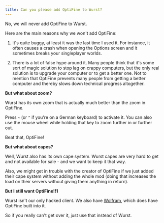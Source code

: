 ```yaml
---
title: Can you please add OptiFine to Wurst?
---
```

<span class="sub-leader text-light">No, we will never add OptiFine to Wurst.</span>

Here are the main reasons why we won't add OptiFine:

1. It's quite buggy, at least it was the last time I used it. For instance, it often causes a crash when opening the Options screen and it sometimes breaks your singleplayer worlds.

2. There is a lot of false hype around it. Many people think that it's some sort of magic solution to stop lag on crappy computers, but the only real solution is to upgrade your computer or to get a better one. Not to mention that OptiFine prevents many people from getting a better computer and thereby slows down technical progress altogether.

**But what about zoom?**

Wurst has its own zoom that is actually much better than the zoom in OptiFine.

Press `~` (or `^` if you're on a German keyboard) to activate it. You can also use the mouse wheel while holding that key to zoom further in or further out.

Beat that, OptiFine!

**But what about capes?**

Well, Wurst also has its own cape system. Wurst capes are very hard to get and not available for sale - and we want to keep it that way.

Also, we might get in trouble with the creator of OptiFine if we just added their cape system without adding the whole mod (doing that increases the load on their servers without giving them anything in return).

**But I still want OptiFine!!1**

Wurst isn't our only hacked client. We also have [Wolfram](https://www.wolfram-client.tk/), which does have OptiFine built into it.

So if you really can't get over it, just use that instead of Wurst.
